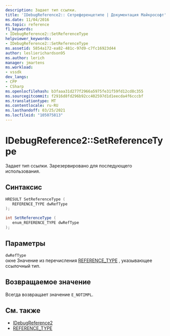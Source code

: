 ```yaml
---
description: Задает тип ссылки.
title: 'IDebugReference2:: Сетреференцетипе | Документация Майкрософт'
ms.date: 11/04/2016
ms.topic: reference
f1_keywords:
- IDebugReference2::SetReferenceType
helpviewer_keywords:
- IDebugReference2::SetReferenceType
ms.assetid: 5854a172-ea82-481c-97d9-c7fc16923d44
author: leslierichardson95
ms.author: lerich
manager: jmartens
ms.workload:
- vssdk
dev_langs:
- CPP
- CSharp
ms.openlocfilehash: b3faaa31d277f2966a5975fe31f59fd12cd8c355
ms.sourcegitcommit: f2916d8fd296b92cc402597d1d1eecda4f6cccbf
ms.translationtype: MT
ms.contentlocale: ru-RU
ms.lasthandoff: 03/25/2021
ms.locfileid: "105075813"
---
```

# <a name="idebugreference2setreferencetype"></a>IDebugReference2::SetReferenceType
Задает тип ссылки. Зарезервировано для последующего использования.

## <a name="syntax"></a>Синтаксис

```cpp
HRESULT SetReferenceType ( 
   REFERENCE_TYPE dwRefType
);
```

```csharp
int SetReferenceType ( 
   enum_REFERENCE_TYPE dwRefType
);
```

## <a name="parameters"></a>Параметры
`dwRefType`\
окне Значение из перечисления [REFERENCE_TYPE](../../../extensibility/debugger/reference/reference-type.md) , указывающее ссылочный тип.

## <a name="return-value"></a>Возвращаемое значение
 Всегда возвращает значение `E_NOTIMPL`.

## <a name="see-also"></a>См. также
- [IDebugReference2](../../../extensibility/debugger/reference/idebugreference2.md)
- [REFERENCE_TYPE](../../../extensibility/debugger/reference/reference-type.md)
